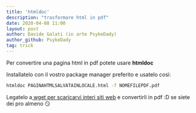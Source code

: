 ```yaml
---
title: 'htmldoc'
description: "trasformare html in pdf"
date: 2020-04-08 11:00
layout: post
author: Davide Galati (in arte PsykeDady)
author_github: PsykeDady
tag: trick
---
```


Per convertire una pagina html in pdf potete usare **htmldoc**

Installatelo con il vostro package manager preferito e usatelo così:

```bash
htmldoc PAGINAHTMLSALVATAINLOCALE.html -f NOMEFILEPDF.pdf
```

Legatelo a[ wget per scaricarvi interi siti web](https://feed.linuxpeople.org/posts/wget-recursive) e convertirli in pdf :D se siete dei pro almeno 😏
